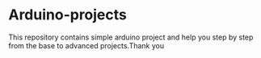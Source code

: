 # Arduino-projects
This repository contains simple arduino project and help you step by step from the base to advanced projects.Thank you
